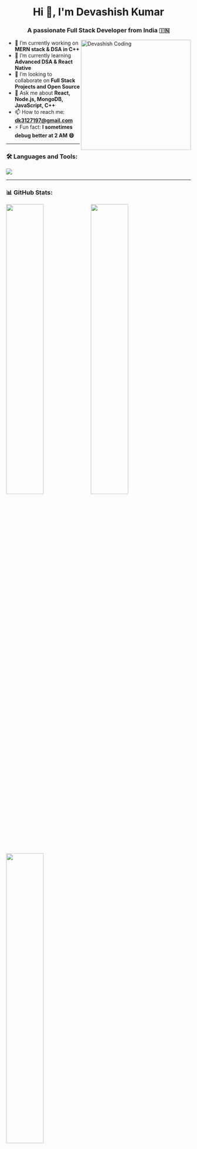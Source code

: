 <!---
<h1 align="center">Hi 👋, I'm Devashish Kumar</h1>
<h3 align="center">A passionate Full Stack Developer from India 🇮🇳</h3>

<img align="right" width="300" src="https://raw.githubusercontent.com/devashishkr3/devashishkr3/master/gif_profile.gif" alt="Devashish Coding">

- 🔭 I’m currently working on **MERN stack & DSA in C++**
- 🌱 I’m currently learning **Advanced DSA & React Native**
- 👯 I’m looking to collaborate on **Full Stack Projects and Open Source**
- 💬 Ask me about **React, Node.js, MongoDB, JavaScript, C++**
- 📫 How to reach me: **devashish@example.com**
- ⚡ Fun fact: **I sometimes debug better at 2 AM 😄**

---

### 🛠 Languages and Tools:
<p align="left">
  <img src="https://skillicons.dev/icons?i=html,css,js,react,nodejs,mongodb,express,cpp,git,github,tailwind,figma,linux,java,python" alt="Devashish's tech stack" />
</p>

---

### 📊 GitHub Stats:
<p align="left">
  <img src="https://github-readme-stats.vercel.app/api?username=devashishkr3&show_icons=true&theme=tokyonight" width="45%" />
  <img src="https://github-readme-streak-stats.herokuapp.com?user=devashishkr3&theme=tokyonight" width="45%" />
</p>

<p align="left">
  <img src="https://github-readme-stats.vercel.app/api/top-langs/?username=devashishkr3&layout=compact&theme=tokyonight" width="45%" />
</p>

---

### 📈 Contribution Graph:
[![Devashish's github activity graph](https://github-readme-activity-graph.vercel.app/graph?username=devashishkr3&theme=tokyo-night)](https://github.com/devashishkr3/github-readme-activity-graph)

---

### 🔗 Let's Connect:
<p align="left">
  <a href="https://linkedin.com/in/devashishkr3" target="_blank">
    <img src="https://cdn-icons-png.flaticon.com/512/174/174857.png" alt="LinkedIn" width="30" />
  </a>
  &nbsp;
  <a href="https://instagram.com/its_devashishkr" target="_blank">
    <img src="https://cdn-icons-png.flaticon.com/512/2111/2111463.png" alt="Instagram" width="30" />
  </a>
  &nbsp;
  <a href="mailto:dk3127197@gmail.com">
    <img src="https://cdn-icons-png.flaticon.com/512/732/732200.png" alt="Gmail" width="30" />
  </a>
</p>

--->


<h1 align="center">Hi 👋, I'm Devashish Kumar</h1>
<h3 align="center">A passionate Full Stack Developer from India 🇮🇳</h3>

<img align="right" width="300" src="https://raw.githubusercontent.com/devashishkr3/devashishkr3/master/gif_profile.gif" alt="Devashish Coding">

- 🔭 I’m currently working on **MERN stack & DSA in C++**
- 🌱 I’m currently learning **Advanced DSA & React Native**
- 👯 I’m looking to collaborate on **Full Stack Projects and Open Source**
- 💬 Ask me about **React, Node.js, MongoDB, JavaScript, C++**
- 📫 How to reach me: **dk3127197@gmail.com**
- ⚡ Fun fact: **I sometimes debug better at 2 AM 😄**

---

### 🛠 Languages and Tools:
<p align="left">
  <img src="https://skillicons.dev/icons?i=html,css,js,react,nodejs,mongodb,express,cpp,git,github,tailwind" />
</p>

---

### 📊 GitHub Stats:
<p align="left">
  <img src="https://github-readme-stats.vercel.app/api?username=devashishkr3&show_icons=true&theme=tokyonight" width="45%" />
  <img src="https://github-readme-streak-stats.herokuapp.com?user=devashishkr3&theme=tokyonight" width="45%" />
</p>

<p align="left">
  <img src="https://github-readme-stats.vercel.app/api/top-langs/?username=devashishkr3&layout=compact&theme=tokyonight" width="45%" />
</p>

---

### 📈 Contribution Graph:
[![Devashish's github activity graph](https://github-readme-activity-graph.vercel.app/graph?username=devashishkr3&theme=tokyo-night)](https://github.com/devashishkr3/github-readme-activity-graph)

![Visitor Count](https://komarev.com/ghpvc/?username=devashishkr3&style=flat-square)


---

### 🔗 Let's Connect:
<p align="left">
  <a href="https://linkedin.com/in/devashishkr3" target="_blank">
    <img src="https://cdn-icons-png.flaticon.com/512/174/174857.png" alt="LinkedIn" width="30" />
  </a>
  &nbsp;
  <a href="https://instagram.com/its_devashishkr" target="_blank">
    <img src="https://cdn-icons-png.flaticon.com/512/2111/2111463.png" alt="Instagram" width="30" />
  </a>
  &nbsp;
  <a href="mailto:dk3127197@gmail.com">
    <img src="https://cdn-icons-png.flaticon.com/512/732/732200.png" alt="Gmail" width="30" />
  </a>
</p>



